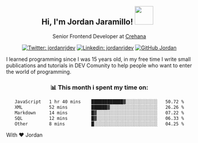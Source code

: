 <div align="center">
<h2 style="margin-right:10px;">Hi, I'm Jordan Jaramillo! <img src="https://media.giphy.com/media/Wj7lNjMNDxSmc/source.gif" width="50" > </h2>

<p>Senior Frontend Developer at <a href="https://www.crehana.com/">Crehana</a></p>

[![Twitter: jordanrjdev](https://img.shields.io/twitter/follow/jordanrjdev?style=social)](https://twitter.com/jordanrjdev)
[![Linkedin: jordanrjdev](https://img.shields.io/badge/-jordanrjdev-blue?style=flat-square&logo=Linkedin&logoColor=white&link=https://www.linkedin.com/in/jordanrjdev/)](https://www.linkedin.com/in/jordanrjdev/)
[![GitHub Jordan](https://img.shields.io/github/followers/jnadroj?label=follow&style=social)](https://github.com/jnadroj)

</div>
I learned programming since I was 15 years old, in my free time I write small publications and tutorials in DEV Comunity to help people who want to enter the world of programming.

<div align="center">

### 📊 **This month i spent my time on:**

<!--START_SECTION:waka-->

```txt
JavaScript   1 hr 40 mins    ████████████▓░░░░░░░░░░░░   50.72 %
XML          52 mins         ██████▓░░░░░░░░░░░░░░░░░░   26.26 %
Markdown     14 mins         █▓░░░░░░░░░░░░░░░░░░░░░░░   07.22 %
SQL          12 mins         █▓░░░░░░░░░░░░░░░░░░░░░░░   06.33 %
Other        8 mins          █░░░░░░░░░░░░░░░░░░░░░░░░   04.25 %
```

<!--END_SECTION:waka-->

</div>

With ❤️ Jordan
